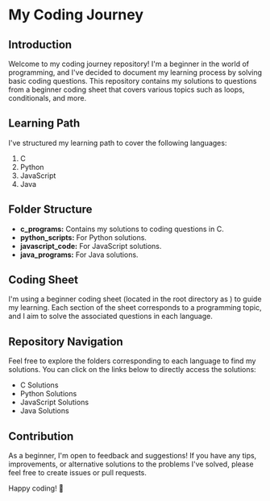 # My Coding Journey

## Introduction
Welcome to my coding journey repository! I'm a beginner in the world of programming, and I've decided to document my learning process by solving basic coding questions. This repository contains my solutions to questions from a beginner coding sheet that covers various topics such as loops, conditionals, and more.

## Learning Path
I've structured my learning path to cover the following languages:

1. C
2. Python
3. JavaScript
4. Java

## Folder Structure
- **c_programs:** Contains my solutions to coding questions in C.
- **python_scripts:** For Python solutions.
- **javascript_code:** For JavaScript solutions.
- **java_programs:** For Java solutions.

## Coding Sheet
I'm using a beginner coding sheet (located in the root directory as ) to guide my learning. Each section of the sheet corresponds to a programming topic, and I aim to solve the associated questions in each language.

## Repository Navigation
Feel free to explore the folders corresponding to each language to find my solutions. You can click on the links below to directly access the solutions:

- C Solutions
- Python Solutions
- JavaScript Solutions
- Java Solutions

## Contribution
As a beginner, I'm open to feedback and suggestions! If you have any tips, improvements, or alternative solutions to the problems I've solved, please feel free to create issues or pull requests.

Happy coding! 🚀
